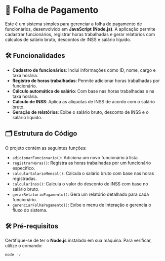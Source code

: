 # 📑 Folha de Pagamento

Este é um sistema simples para gerenciar a folha de pagamento de funcionários, desenvolvido em **JavaScript (Node.js)**. A aplicação permite cadastrar funcionários, registrar horas trabalhadas e gerar relatórios com cálculos de salário bruto, descontos de INSS e salário líquido.

## 🛠️ Funcionalidades
- **Cadastro de funcionários**: Inclui informações como ID, nome, cargo e taxa horária.
- **Registro de horas trabalhadas**: Permite adicionar horas trabalhadas por funcionário.
- **Cálculo automático de salário**: Com base nas horas trabalhadas e na taxa horária.
- **Cálculo de INSS**: Aplica as alíquotas de INSS de acordo com o salário bruto.
- **Geração de relatórios**: Exibe o salário bruto, desconto de INSS e o salário líquido.

## 🗂️ Estrutura do Código
O projeto contém as seguintes funções:

- `adicionarFuncionario()`: Adiciona um novo funcionário à lista.
- `registrarHoras()`: Registra as horas trabalhadas por um funcionário específico.
- `calcularSalarioMensal()`: Calcula o salário bruto com base nas horas registradas.
- `calcularInss()`: Calcula o valor do desconto de INSS com base no salário bruto.
- `gerarRelatorioPagamento()`: Gera um relatório detalhado para cada funcionário.
- `gerenciarFolhaPagamento()`: Exibe o menu de interação e gerencia o fluxo do sistema.

## 🛠️ Pré-requisitos

Certifique-se de ter o **Node.js** instalado em sua máquina. Para verificar, utilize o comando:
```bash
node -v